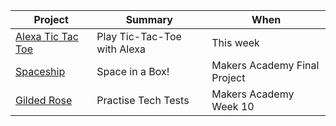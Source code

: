 | Project        | Summary          | When  |
| -------------  |-------------   | -----|
| <a href="https://github.com/allbecauseyoutoldmeso/alexa_tic_tac_toe">Alexa Tic Tac Toe</a> | Play Tic-Tac-Toe with Alexa | This week |
| <a href="https://github.com/allbecauseyoutoldmeso/spaceship">Spaceship</a> | Space in a Box! | Makers Academy Final Project |
| <a href="https://github.com/allbecauseyoutoldmeso/gilded_rose">Gilded Rose</a> | Practise Tech Tests |  Makers Academy Week 10 |
